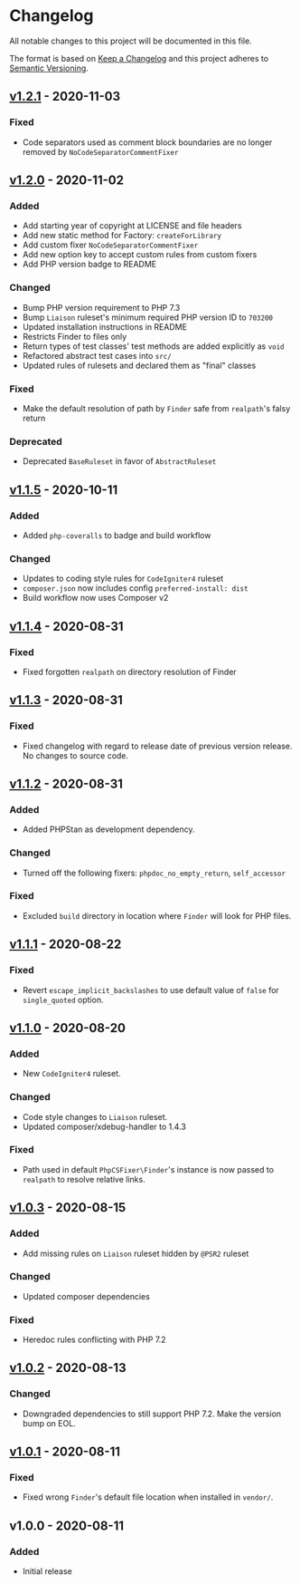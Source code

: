 # Changelog

All notable changes to this project will be documented in this file.

The format is based on [Keep a Changelog](https://keepachangelog.com/en/1.0.0/)
and this project adheres to [Semantic Versioning](https://semver.org/spec/v2.0.0.html).

## [v1.2.1](https://github.com/paulbalandan/liaison-cs-config/compare/v1.2.0...v1.2.1) - 2020-11-03

### Fixed

- Code separators used as comment block boundaries are no longer removed by `NoCodeSeparatorCommentFixer`

## [v1.2.0](https://github.com/paulbalandan/liaison-cs-config/compare/v1.1.5...v1.2.0) - 2020-11-02

### Added

- Add starting year of copyright at LICENSE and file headers
- Add new static method for Factory: `createForLibrary`
- Add custom fixer `NoCodeSeparatorCommentFixer`
- Add new option key to accept custom rules from custom fixers
- Add PHP version badge to README

### Changed

- Bump PHP version requirement to PHP 7.3
- Bump `Liaison` ruleset's minimum required PHP version ID to `703200`
- Updated installation instructions in README
- Restricts Finder to files only
- Return types of test classes' test methods are added explicitly as `void`
- Refactored abstract test cases into `src/`
- Updated rules of rulesets and declared them as "final" classes

### Fixed

- Make the default resolution of path by `Finder` safe from `realpath`'s falsy return

### Deprecated

- Deprecated `BaseRuleset` in favor of `AbstractRuleset`

## [v1.1.5](https://github.com/paulbalandan/liaison-cs-config/compare/v1.1.4...v1.1.5) - 2020-10-11

### Added

- Added `php-coveralls` to badge and build workflow

### Changed

- Updates to coding style rules for `CodeIgniter4` ruleset
- `composer.json` now includes config `preferred-install: dist`
- Build workflow now uses Composer v2

## [v1.1.4](https:://github.com/paulbalandan/liaison-cs-config/compare/v1.1.3...v1.1.4) - 2020-08-31

### Fixed

- Fixed forgotten `realpath` on directory resolution of Finder

## [v1.1.3](https://github.com/paulbalandan/liaison-cs-config/compare/v1.1.2...v1.1.3) - 2020-08-31

### Fixed

- Fixed changelog with regard to release date of previous version release. No changes to source code.

## [v1.1.2](https://github.com/paulbalandan/liaison-cs-config/compare/v1.1.1...v1.1.2) - 2020-08-31

### Added

- Added PHPStan as development dependency.

### Changed

- Turned off the following fixers: `phpdoc_no_empty_return`, `self_accessor`

### Fixed

- Excluded `build` directory in location where `Finder` will look for PHP files.

## [v1.1.1](https://github.com/paulbalandan/liaison-cs-config/compare/v1.1.0...v1.1.1) - 2020-08-22

### Fixed

- Revert `escape_implicit_backslashes` to use default value of `false` for `single_quoted` option.

## [v1.1.0](https://github.com/paulbalandan/liaison-cs-config/compare/v1.0.3...v1.1.0) - 2020-08-20

### Added

- New `CodeIgniter4` ruleset.

### Changed

- Code style changes to `Liaison` ruleset.
- Updated composer/xdebug-handler to 1.4.3

### Fixed

- Path used in default `PhpCSFixer\Finder`'s instance is now passed to `realpath` to resolve relative links.

## [v1.0.3](https://github.com/paulbalandan/liaison-cs-config/compare/v1.0.2...v1.0.3) - 2020-08-15

### Added

- Add missing rules on `Liaison` ruleset hidden by `@PSR2` ruleset

### Changed

- Updated composer dependencies

### Fixed

- Heredoc rules conflicting with PHP 7.2

## [v1.0.2](https://github.com/paulbalandan/liaison-cs-config/compare/v1.0.1...v1.0.2) - 2020-08-13

### Changed

- Downgraded dependencies to still support PHP 7.2. Make the version bump on EOL.

## [v1.0.1](https://github.com/paulbalandan/liaison-cs-config/compare/v1.0.0...v1.0.1) - 2020-08-11

### Fixed

- Fixed wrong `Finder`'s default file location when installed in `vendor/`.

## v1.0.0 - 2020-08-11

### Added

- Initial release
